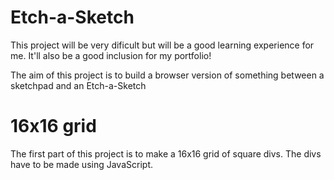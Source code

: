 # Etch-a-Sketch

This project will be very dificult but will be a good learning experience for me. It'll also be a good inclusion for my portfolio!

The aim of this project is to build a browser version of something between a sketchpad and an Etch-a-Sketch

# 16x16 grid

The first part of this project is to make a 16x16 grid of square divs. The divs have to be made using JavaScript.